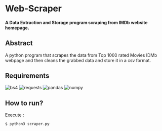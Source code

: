 # Web-Scraper
#### A Data Extraction and Storage program scraping from IMDb website homepage.

## Abstract
A python program that scrapes the data from Top 1000 rated Movies IDMb webpage and then cleans the grabbed data and store it in a csv format.

## Requirements
![bs4](https://img.shields.io/badge/beautifulsoup4-4.9.3-orange)
![requests](https://img.shields.io/badge/requests-2.25.0-orange)
![pandas](https://img.shields.io/badge/pandas-1.1.5-orange)
![numpy](https://img.shields.io/badge/numpy-1.19.0-orange)

## How to run?
Execute : 
```bash
$ python3 scraper.py
```
